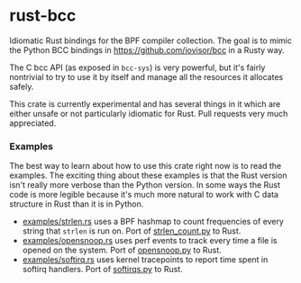 # rust-bcc

Idiomatic Rust bindings for the BPF compiler collection. The goal is to mimic the
Python BCC bindings in https://github.com/iovisor/bcc in a Rusty way.

The C bcc API (as exposed in `bcc-sys`) is very powerful, but it's fairly nontrivial to try to use
it by itself and manage all the resources it allocates safely.

This crate is currently experimental and has several things in it which are either unsafe or not
particularly idiomatic for Rust. Pull requests very much appreciated.

### Examples

The best way to learn about how to use this crate right now is to read the examples. The exciting
thing about these examples is that the Rust version isn't really more verbose than the Python
version. In some ways the Rust code is more legible because it's much more natural to work with C
data structure in Rust than it is in Python.

* [examples/strlen.rs](https://github.com/jvns/rust-bcc/blob/master/examples/strlen.rs) uses a BPF hashmap to count frequencies of every string that `strlen` is run on. Port of [strlen_count.py](https://github.com/iovisor/bcc/blob/master/examples/tracing/strlen_count.py) to Rust.
* [examples/opensnoop.rs](https://github.com/jvns/rust-bcc/blob/master/examples/opensnoop.rs) uses perf events to track every time a file is opened on the system. Port of [opensnoop.py](https://github.com/iovisor/bcc/blob/master/examples/tracing/opensnoop.py) to Rust.
* [examples/softirq.rs](https://github.com/jvns/rust-bcc/blob/master/examples/softirqs.rs) uses
  kernel tracepoints to report time spent in softirq handlers. Port of [softirqs.py](https://github.com/iovisor/bcc/blob/master/tools/softirqs.py) to Rust.
